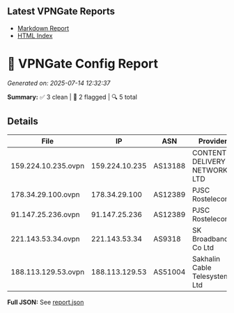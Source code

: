 ## Latest VPNGate Reports
- [Markdown Report](reports/IPs_No_Proxy_20250714_123403.md)
- [HTML Index](html/index_20250714_123403.html)

# 🚀 VPNGate Config Report
_Generated on: 2025-07-14 12:32:37_

**Summary:** ✅ 3 clean | 🚫 2 flagged | 🔍 5 total

## Details
| File | IP | ASN | Provider | Country | Type | Risk | Proxy |
|------|----|-----|----------|---------|------|------|-------|
| 159.224.10.235.ovpn | 159.224.10.235 | AS13188 | CONTENT DELIVERY NETWORK LTD | UA | Business | 0 | no |
| 178.34.29.100.ovpn | 178.34.29.100 | AS12389 | PJSC Rostelecom | RU | Business | 0 | no |
| 91.147.25.236.ovpn | 91.147.25.236 | AS12389 | PJSC Rostelecom | RU | Shadowsocks | 66 | yes |
| 221.143.53.34.ovpn | 221.143.53.34 | AS9318 | SK Broadband Co Ltd | KR | Shadowsocks | 66 | yes |
| 188.113.129.53.ovpn | 188.113.129.53 | AS51004 | Sakhalin Cable Telesystems Ltd | RU | Residential | 0 | no |

**Full JSON:** See [report.json](./report.json)
